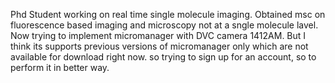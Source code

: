 Phd Student working on real time single molecule imaging. Obtained msc on fluorescence based imaging and microscopy not at a sngle molecule lavel. Now trying to implement micromanager with DVC camera 1412AM. But I think its supports previous versions of micromanager only which are not available for download right now. so trying to sign up for an account, so to perform it in better way.
